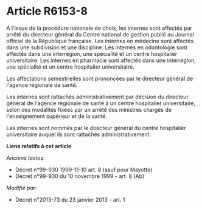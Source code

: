# Article R6153-8

A l'issue de la procédure nationale de choix, les internes sont affectés par arrêté du directeur général du Centre national
de gestion publié au Journal officiel de la République française. Les internes en médecine sont affectés dans une subdivision
et une discipline. Les internes en odontologie sont affectés dans une interrégion, une spécialité et un centre hospitalier
universitaire.            Les internes en pharmacie sont affectés dans une interrégion, une spécialité et un centre
hospitalier universitaire. 

Les affectations semestrielles sont prononcées par le directeur général de l'agence régionale de santé. 

Les internes sont rattachés administrativement par décision du directeur général de l'agence régionale de santé à un centre
hospitalier universitaire, selon des modalités fixées par un arrêté des ministres chargés de l'enseignement supérieur et de
la santé. 

Les internes sont nommés par le directeur général du centre hospitalier universitaire auquel ils sont rattachés
administrativement.

**Liens relatifs à cet article**

_Anciens textes_:

  - Décret n°99-930 1999-11-10 art. 8 (sauf pour Mayotte)
  - Décret n°99-930 du 10 novembre 1999 - art. 8 (Ab)

_Modifié par_:

  - Décret n°2013-73 du 23 janvier 2013 - art. 1
